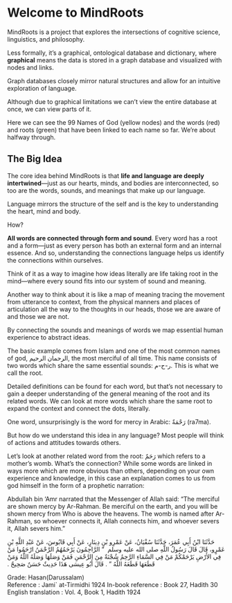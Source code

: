 # Welcome to MindRoots

MindRoots is a project that explores the intersections of cognitive science, linguistics, and philosophy.

Less formally, it’s a graphical, ontological database and dictionary, where **graphical** means the data is stored in a graph database and visualized with nodes and links. 

Graph databases closely mirror natural structures and allow for an intuitive exploration of language.

Although due to graphical limitations we can’t view the entire database at once, we can view parts of it.

Here we can see the 99 Names of God (yellow nodes) and the words (red) and roots (green) that have been linked to each name so far. We’re about halfway through.



## The Big Idea

The core idea behind MindRoots is that **life and language are deeply intertwined**—just as our hearts, minds, and bodies are interconnected, so too are the words, sounds, and meanings that make up our language.

Language mirrors the structure of the self and is the key to understanding the heart, mind and body. 

How?

**All words are connected through form and sound**. Every word has a root and a form—just as every person has both an external form and an internal essence. And so, understanding the connections language helps us identify the connections within ourselves.

Think of it as a way to imagine how ideas literally are life taking root in the mind—where every sound fits into our system of sound and meaning.

Another way to think about it is like a map of meaning tracing the movement from utterance to context, from the physical manners and places of articulation all the way to the thoughts in our heads, those we are aware of and those we are not.

By connecting the sounds and meanings of words we map essential human experience to abstract ideas. 

The basic example comes from Islam and one of the most common names of god, الرحمان الرحيم, the most merciful of all time.  This name consists of two words which share the same essential sounds: ر-ح-م.  This is what we call the root.


Detailed definitions can be found for each word, but that’s not necessary to gain a deeper understanding of the general meaning of the root and its related words.  We can look at more words which share the same root to expand the context and connect the dots, literally.


One word, unsurprisingly is the word for mercy in Arabic: رَحْمَةٌ (ra7ma).

But how do we understand this idea in any language?  Most people will think of actions and attitudes towards others. 

Let’s look at another related word from the root: رَحَمٌ which refers to a mother’s womb. What’s the connection?  While some words are linked in ways more which are more obvious than others, depending on your own experience and knowledge, in this case an explanation comes to us from god himself in the form of a prophetic narration:


Abdullah bin ‘Amr narrated that the Messenger of Allah said:
“The merciful are shown mercy by Ar-Rahman. Be merciful on the earth, and you will be shown mercy from Who is above the heavens. The womb is named after Ar-Rahman, so whoever connects it, Allah connects him, and whoever severs it, Allah severs him.”

<p dir=“rtl”>

حَدَّثَنَا ابْنُ أَبِي عُمَرَ، حَدَّثَنَا سُفْيَانُ، عَنْ عَمْرِو بْنِ دِينَارٍ، عَنْ أَبِي قَابُوسَ، عَنْ عَبْدِ اللَّهِ بْنِ عَمْرٍو، قَالَ قَالَ رَسُولُ اللَّهِ صلى الله عليه وسلم ‏ “‏ الرَّاحِمُونَ يَرْحَمُهُمُ الرَّحْمَنُ ارْحَمُوا مَنْ فِي الأَرْضِ يَرْحَمْكُمْ مَنْ فِي السَّمَاءِ الرَّحِمُ شُجْنَةٌ مِنَ الرَّحْمَنِ فَمَنْ وَصَلَهَا وَصَلَهُ اللَّهُ وَمَنْ قَطَعَهَا قَطَعَهُ اللَّهُ ‏”‏ ‏.‏ قَالَ أَبُو عِيسَى هَذَا حَدِيثٌ حَسَنٌ صَحِيحٌ ‏.‏

</p>

Grade:	Hasan(Darussalam)		
Reference	: Jami` at-Tirmidhi 1924
In-book reference	: Book 27, Hadith 30
English translation	: Vol. 4, Book 1, Hadith 1924





